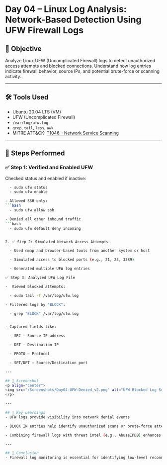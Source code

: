 # Day 04 – Linux Log Analysis: Network-Based Detection Using UFW Firewall Logs

## 📌 Objective

Analyze Linux UFW (Uncomplicated Firewall) logs to detect unauthorized access attempts and blocked connections. Understand how log entries indicate firewall behavior, source IPs, and potential brute-force or scanning activity.

---

## 🛠️ Tools Used

- Ubuntu 20.04 LTS (VM)
- UFW (Uncomplicated Firewall)
- `/var/log/ufw.log`
- `grep`, `tail`, `less`, `awk`
- MITRE ATT&CK: [T1046 – Network Service Scanning](https://attack.mitre.org/techniques/T1046/)

---

## 🧪 Steps Performed

### ✅ Step 1: Verified and Enabled UFW

Checked status and enabled if inactive:
```bash
  - sudo ufw status
  - sudo ufw enable

- Allowed SSH only:
```bash
  - sudo ufw allow ssh

- Denied all other inbound traffic
```bash
  - sudo ufw default deny incoming


2. ✅ Step 2: Simulated Network Access Attempts

  - Used nmap and browser-based tools from another system or host

  - Simulated access to blocked ports (e.g., 21, 23, 3389)

  - Generated multiple UFW log entries

✅ Step 3: Analyzed UFW Log File

-  Viewed blocked attempts:

  - sudo tail -f /var/log/ufw.log

- Filtered logs by "BLOCK":

  - grep "BLOCK" /var/log/ufw.log


- Captured fields like:

  - SRC – Source IP address

  - DST – Destination IP

  - PROTO – Protocol

  - SPT/DPT – Source/Destination port

---

## 📸 Screenshot
<p align="center"> 
<img src="/Screenshots/Day04-UFW-Denied_v2.png" alt="UFW Blocked Log Screenshot" width="600"> 
</p>

---

## 🧠 Key Learnings
- UFW logs provide visibility into network denial events

- BLOCK IN entries help identify unauthorized scans or brute-force attempts

- Combining firewall logs with threat intel (e.g., AbuseIPDB) enhances incident context

---

## 🎯 Conclusion
- Firewall log monitoring is essential for identifying low-level reconnaissance and intrusion attempts. UFW provides accessible, log-rich alerts that serve as an early detection layer in SOC investigations.
